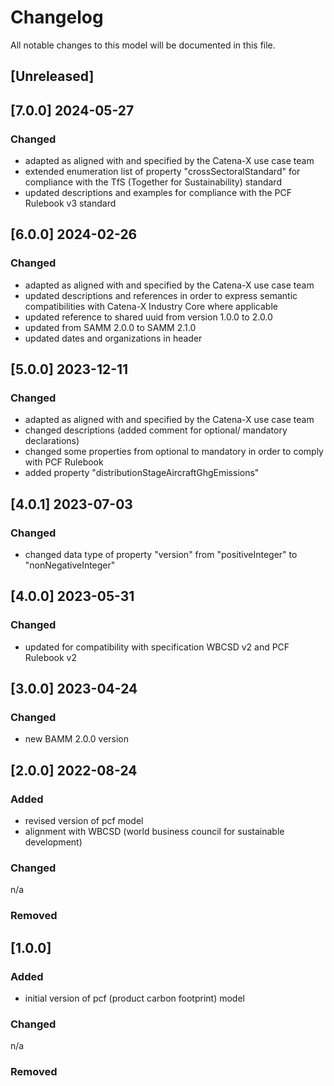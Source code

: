 # Changelog
All notable changes to this model will be documented in this file.

## [Unreleased]

## [7.0.0] 2024-05-27
### Changed
- adapted as aligned with and specified by the Catena-X use case team
- extended enumeration list of property "crossSectoralStandard" for compliance with the TfS (Together for Sustainability) standard
- updated descriptions and examples for compliance with the PCF Rulebook v3 standard

## [6.0.0] 2024-02-26
### Changed
- adapted as aligned with and specified by the Catena-X use case team
- updated descriptions and references in order to express semantic compatibilities with Catena-X Industry Core where applicable
- updated reference to shared uuid from version 1.0.0 to 2.0.0
- updated from SAMM 2.0.0 to SAMM 2.1.0
- updated dates and organizations in header 

## [5.0.0] 2023-12-11
### Changed
- adapted as aligned with and specified by the Catena-X use case team
- changed descriptions (added comment for optional/ mandatory declarations)
- changed some properties from optional to mandatory in order to comply with PCF Rulebook
- added property "distributionStageAircraftGhgEmissions" 

## [4.0.1] 2023-07-03
### Changed
- changed data type of property "version" from "positiveInteger" to "nonNegativeInteger"

## [4.0.0] 2023-05-31
### Changed
- updated for compatibility with specification WBCSD v2 and PCF Rulebook v2

## [3.0.0] 2023-04-24
### Changed
- new BAMM 2.0.0 version

## [2.0.0] 2022-08-24
### Added
- revised version of pcf model
- alignment with WBCSD (world business council for sustainable development)

### Changed
n/a

### Removed

## [1.0.0]
### Added
- initial version of pcf (product carbon footprint) model

### Changed
n/a

### Removed
